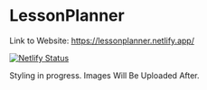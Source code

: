 # LessonPlanner
Link to Website: https://lessonplanner.netlify.app/

[![Netlify Status](https://api.netlify.com/api/v1/badges/998711ed-3b9d-4c3e-9d47-1dc1f3bfa513/deploy-status)](https://app.netlify.com/sites/lessonplanner/deploys)

Styling in progress. Images Will Be Uploaded After.
